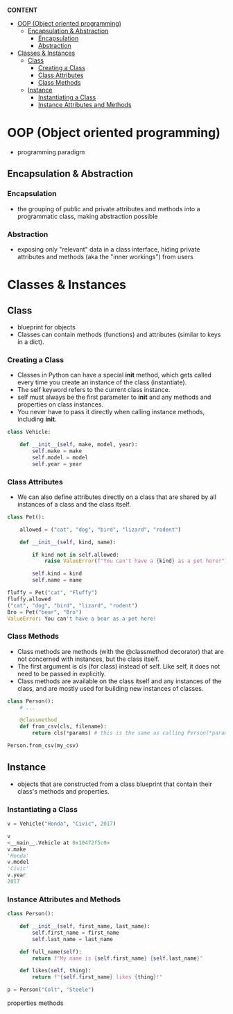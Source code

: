 **CONTENT**

- [OOP (Object oriented programming)](#oop-object-oriented-programming)
  - [Encapsulation & Abstraction](#encapsulation--abstraction)
    - [Encapsulation](#encapsulation)
    - [Abstraction](#abstraction)
- [Classes & Instances](#classes--instances)
  - [Class](#class)
    - [Creating a Class](#creating-a-class)
    - [Class Attributes](#class-attributes)
    - [Class Methods](#class-methods)
  - [Instance](#instance)
    - [Instantiating a Class](#instantiating-a-class)
    - [Instance Attributes and Methods](#instance-attributes-and-methods)

# OOP (Object oriented programming)
  - programming paradigm

## Encapsulation & Abstraction
### Encapsulation
  -  the grouping of public and private attributes and methods into a programmatic class, making abstraction possible
### Abstraction
  - exposing only "relevant" data in a class interface, hiding private attributes and methods (aka the "inner workings") from users


# Classes & Instances
## Class
- blueprint for objects
- Classes can contain methods (functions) and attributes (similar to keys in a dict).
### Creating a Class
- Classes in Python can have a special __init__ method, which gets called every time you create an instance of the class (instantiate).
- The self keyword refers to the current class instance.
- self must always be the first parameter to __init__ and any methods and properties on class instances.
- You never have to pass it directly when calling instance methods, including __init__.
```python
class Vehicle:

    def __init__(self, make, model, year):
        self.make = make
        self.model = model
        self.year = year
```

### Class Attributes
- We can also define attributes directly on a class that are shared by all instances of a class and the class itself.
```python
class Pet():

    allowed = ("cat", "dog", "bird", "lizard", "rodent")

    def __init__(self, kind, name):

        if kind not in self.allowed:
            raise ValueError(f"You can't have a {kind} as a pet here!")

        self.kind = kind
        self.name = name

fluffy = Pet("cat", "Fluffy")
fluffy.allowed
("cat", "dog", "bird", "lizard", "rodent")
Bro = Pet("bear", "Bro")
ValueError: You can't have a bear as a pet here!
```
### Class Methods
- Class methods are methods (with the @classmethod decorator) that are not concerned with instances, but the class itself.
- The first argument is cls (for class) instead of self. Like self, it does not need to be passed in explicitly.
- Class methods are available on the class itself and any instances of the class, and are mostly used for building new instances of classes.
```python
class Person():
    # ...

    @classmethod
    def from_csv(cls, filename):
        return cls(*params) # this is the same as calling Person(*params)

Person.from_csv(my_csv)
```
## Instance
- objects that are constructed from a class blueprint that contain their class's methods and properties.
### Instantiating a Class
```python
v = Vehicle("Honda", "Civic", 2017)

v
<__main__.Vehicle at 0x10472f5c0>
v.make
'Honda'
v.model
'Civic'
v.year
2017
```
### Instance Attributes and Methods
```python
class Person():

    def __init__(self, first_name, last_name):
        self.first_name = first_name
        self.last_name = last_name

    def full_name(self):
        return f"My name is {self.first_name} {self.last_name}"

    def likes(self, thing):
        return f"{self.first_name} likes {thing}!" 

p = Person("Colt", "Steele")
```

properties
methods